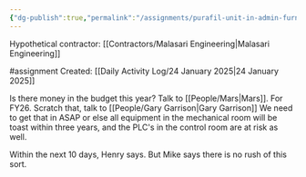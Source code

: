 ```yaml
---
{"dg-publish":true,"permalink":"/assignments/purafil-unit-in-admin-furnace-room-louvre/","noteIcon":"","created":"2025-01-24T14:50:12.332-06:00"}
---
```


Hypothetical contractor: [[Contractors/Malasari Engineering\|Malasari Engineering]] 

#assignment
Created: [[Daily Activity Log/24 January 2025\|24 January 2025]]

Is there money in the budget this year? Talk to [[People/Mars\|Mars]]. For FY26. Scratch that, talk to [[People/Gary Garrison\|Gary Garrison]]
We need to get that in ASAP or else all equipment in the mechanical room will be toast within three years, and the PLC's in the control room are at risk as well.

Within the next 10 days, Henry says. But Mike says there is no rush of this sort.